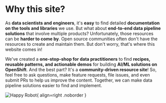 # Why this site?

As **data scientists and engineers**, it's **easy** to find detailed **documentation on the tools and libraries** we use. But what about **end-to-end data pipeline solutions** that involve multiple products? Unfortunately, those resources can be **harder to come by**. Open source communities often don't have the resources to create and maintain them. But don't worry, that's where this website comes in!

We've created a **one-stop-shop for data practitioners** to find **recipes, reusable patterns, and actionable demos** for building **AI/ML solutions on OpenShift**. And the best part? It's a **community-driven resource site**! So, feel free to ask questions, make feature requests, file issues, and even submit PRs to help us improve the content. Together, we can make data pipeline solutions easier to find and implement.

![Happy Robot](../assets/robot.png){ align=right .noborder }
